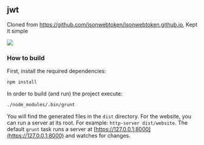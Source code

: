 ## jwt

Cloned from https://github.com/jsonwebtoken/jsonwebtoken.github.io, Kept it simple

<img src="https://cdn.auth0.com/blog/jwtio/jwtio.png"/>

### How to build

First, install the required dependencies:

```sh
npm install
```

In order to build (and run) the project execute:

```sh
./node_modules/.bin/grunt
```

You will find the generated files in the `dist` directory. For the website, you can run a server at its root. For example: `http-server dist/website`. The default `grunt` task runs a server at [https://127.0.0.1:8000](https://127.0.0.1:8000) and watches for changes.
